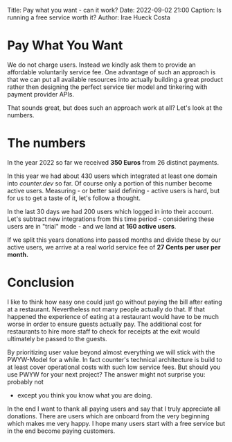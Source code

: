 Title: Pay what you want - can it work?
Date: 2022-09-02 21:00
Caption: Is running a free service worth it?
Author: Irae Hueck Costa



# Pay What You Want

We do not charge users. Instead we kindly ask them to provide an affordable
voluntarily service fee. One advantage of such an approach is that we can put
all available resources into actually building a great product rather then designing the
perfect service tier model and tinkering with payment provider APIs.

That sounds great, but does such an approach work at all? Let's look at the numbers.



# The numbers
In the year 2022 so far we received **350 Euros** from 26 distinct payments. 

In this year we had about 430 users which integrated at least one domain into
*counter.dev* so far. Of course only a portion of this number become active
users. Measuring - or better said defining - active users is hard, but for us
to get a taste of it, let's follow a thought.

In the last 30 days we had 200 users which logged in into their account. Let's
subtract new integrations from this time period - considering these users are in
"trial" mode - and we land at **160 active users**.


If we split this years donations into passed months and divide these by
our active users, we arrive at a real world service fee of **27 Cents per user per
month.**

# Conclusion

I like to think how easy one could just go without paying the bill after eating
at a restaurant. Nevertheless not many people actually do that. If that
happened the experience of eating at a restaurant would have to be much worse
in order to ensure guests actually pay. The additional cost for restaurants to
hire more staff to check for receipts at the exit would ultimately be passed to
the guests.

By prioritizing user value beyond almost everything we will stick with the
PWYW-Model for a while. In fact counter's technical architecture is build to at
least cover operational costs with such low service fees. But should you use
PWYW for your next project? The answer might not surprise you: probably not
- except you think you know what you are doing.

In the end I want to thank all paying users and say that I truly appreciate all
donations. There are users which are onboard from the very beginning which
makes me very happy. I hope many users start with a free service but in the end
become paying customers.
